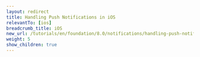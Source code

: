 ```yaml
---
layout: redirect
title: Handling Push Notifications in iOS
relevantTo: [ios]
breadcrumb_title: iOS
new_url: /tutorials/en/foundation/8.0/notifications/handling-push-notifications/ios/
weight: 5
show_children: true
---
```

